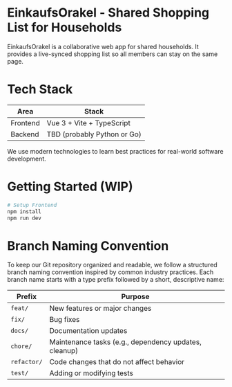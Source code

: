 # EinkaufsOrakel - Shared Shopping List for Households
EinkaufsOrakel is a collaborative web app for shared households. It provides a live-synced shopping list so all members can stay on the same page.

# Tech Stack
| Area       | Stack                       |
|------------|-----------------------------|
| Frontend   | Vue 3 + Vite + TypeScript   |
| Backend    | TBD (probably Python or Go) |


We use modern technologies to learn best practices for real-world software development.

# Getting Started (WIP)

```bash
# Setup Frontend
npm install
npm run dev
```

# Branch Naming Convention
To keep our Git repository organized and readable, we follow a structured branch naming convention inspired by common industry practices. Each branch name starts with a type prefix followed by a short, descriptive name:

| Prefix      | Purpose                                               |
|-------------|-------------------------------------------------------|
| `feat/`     | New features or major changes                         |
| `fix/`      | Bug fixes                                             |
| `docs/`     | Documentation updates                                 |
| `chore/`    | Maintenance tasks (e.g., dependency updates, cleanup) |
| `refactor/` | Code changes that do not affect behavior              |
| `test/`     | Adding or modifying tests                             |
